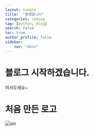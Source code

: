 ```yaml
---
layout: single
title:  "환영합니다"
categories: coding
tag: [python, blog]
search: false
toc: true
author_profile: false
sidebar:
    nav: "docs"
---
```


# 블로그 시작하겠습니다.
어서오세요~

# 처음 만든 로고
![sin](/assets/images/sin.png)



